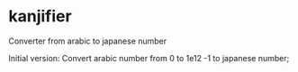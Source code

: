 # kanjifier
Converter from arabic to japanese number

Initial version:
Convert arabic number from 0 to 1e12 -1 to japanese number;
